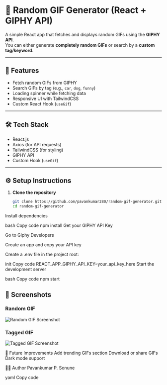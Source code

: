 # 🎥 Random GIF Generator (React + GIPHY API)

A simple React app that fetches and displays random GIFs using the **GIPHY API**.  
You can either generate **completely random GIFs** or search by a **custom tag/keyword**.

---

## 🚀 Features
- Fetch random GIFs from GIPHY  
- Search GIFs by tag (e.g., `car`, `dog`, `funny`)  
- Loading spinner while fetching data  
- Responsive UI with TailwindCSS  
- Custom React Hook (`useGif`)  

---

## 🛠️ Tech Stack
- React.js  
- Axios (for API requests)  
- TailwindCSS (for styling)  
- GIPHY API  
- Custom Hook (`useGif`)  

---

## ⚙️ Setup Instructions

1. **Clone the repository**
   ```bash
   git clone https://github.com/pavankumar280/random-gif-generator.git
   cd random-gif-generator
Install dependencies

bash
Copy code
npm install
Get your GIPHY API Key

Go to Giphy Developers

Create an app and copy your API key

Create a .env file in the project root:

init
Copy code
REACT_APP_GIPHY_API_KEY=your_api_key_here
Start the development server

bash
Copy code
npm start

## 📸 Screenshots

### Random GIF  
![Random GIF Screenshot](./src/screenshots/firstGenerate.png)

### Tagged GIF  
![Tagged GIF Screenshot](./src/screenshots//change.png)


🔮 Future Improvements
Add trending GIFs section
Download or share GIFs
Dark mode support

👨‍💻 Author
Pavankumar P. Sonune

yaml
Copy code
